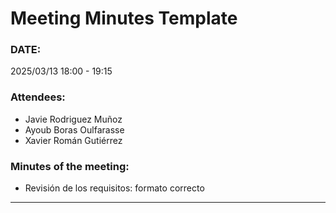# Meeting Minutes Template
### DATE: 
2025/03/13 18:00 - 19:15
### Attendees: 
* Javie Rodriguez Muñoz
* Ayoub Boras Oulfarasse
* Xavier Román Gutiérrez

### Minutes of the meeting: 
* Revisión de los requisitos: formato correcto

---